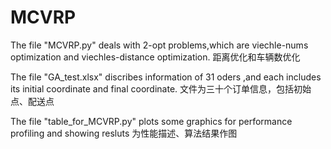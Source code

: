 # MCVRP
The file "MCVRP.py" deals with 2-opt problems,which are viechle-nums optimization and viechles-distance optimization.
距离优化和车辆数优化

The file "GA_test.xlsx" discribes information of 31 oders ,and each includes its initial coordinate and final coordinate.
文件为三十个订单信息，包括初始点、配送点

The file "table_for_MCVRP.py" plots some graphics for performance profiling and showing resluts
为性能描述、算法结果作图
